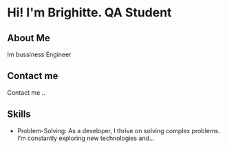 # Hi! I'm Brighitte. QA Student
## About Me 
Im bussiness Engineer
## Contact me 
Contact me ..
## Skills
- Problem-Solving: As a developer, I thrive on solving complex problems. I’m constantly exploring new technologies and...
